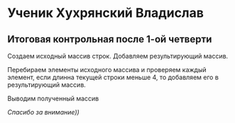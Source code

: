 # Ученик Хухрянский Владислав

## Итоговая контрольная после 1-ой четверти

Создаем исходный массив строк.
Добавляем результирующий массив.

Перебираем элементы исходного массива и проверяем каждый элемент, если длинна текущей строки меньше 4, то добавляем его в результирующий массив.

Выводим полученный массив

*Спасибо за внимание))*